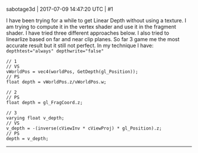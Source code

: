 sabotage3d | 2017-07-09 14:47:20 UTC | #1

I have been trying for a while to get Linear Depth without using a texture. I am trying to compute it in the vertex shader and use it in the fragment shader. I have tried three different approaches below. I also tried to linearlize based on far and near clip planes. So far 3 game me the most accurate result but it still not perfect. In my technique I have: `depthtest="always" depthwrite="false"` 

    // 1
    // VS
    vWorldPos = vec4(worldPos, GetDepth(gl_Position));
    // PS
    float depth = vWorldPos.z/vWorldPos.w;

    // 2
    // PS
    float depth = gl_FragCoord.z;

    // 3
    varying float v_depth;
    // VS
    v_depth = -(inverse(cViewInv * cViewProj) * gl_Position).z;
    // PS
    depth = v_depth;

-------------------------


